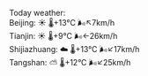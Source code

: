Today weather:  
Beijing: ☀️   🌡️+13°C 🌬️↖7km/h  
Tianjin: ☀️   🌡️+9°C 🌬️←26km/h  
Shijiazhuang: ☁️   🌡️+13°C 🌬️↙17km/h  
Tangshan: ⛅️  🌡️+12°C 🌬️↙25km/h  
